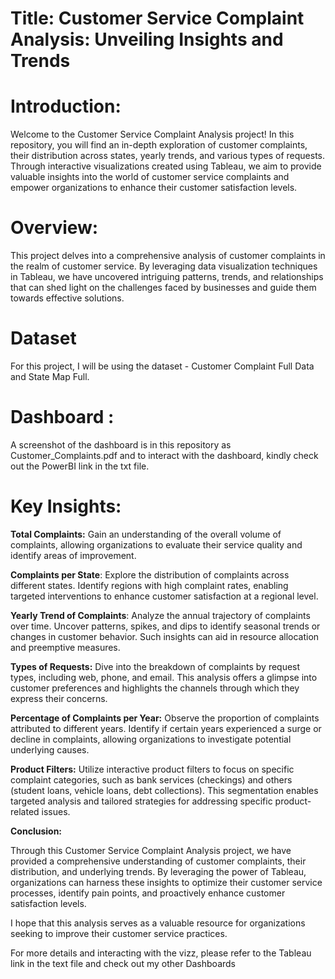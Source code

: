
# Title: Customer Service Complaint Analysis: Unveiling Insights and Trends



# Introduction:

Welcome to the Customer Service Complaint Analysis project! In this repository, you will find an in-depth exploration of customer complaints, their distribution across states, yearly trends, and various types of requests. Through interactive visualizations created using Tableau, we aim to provide valuable insights into the world of customer service complaints and empower organizations to enhance their customer satisfaction levels.

# Overview:

This project delves into a comprehensive analysis of customer complaints in the realm of customer service. By leveraging data visualization techniques in Tableau, we have uncovered intriguing patterns, trends, and relationships that can shed light on the challenges faced by businesses and guide them towards effective solutions.

# Dataset 

For this project, I will be using the dataset - Customer Complaint Full Data and State Map Full.

# Dashboard :

A screenshot of the dashboard is in this repository as Customer_Complaints.pdf and to interact with the dashboard, kindly check out the PowerBI link in the txt file.

# Key Insights:


**Total Complaints:** Gain an understanding of the overall volume of complaints, allowing organizations to evaluate their service quality and identify areas of improvement.

**Complaints per State**: Explore the distribution of complaints across different states. Identify regions with high complaint rates, enabling targeted interventions to enhance customer satisfaction at a regional level.

**Yearly Trend of Complaints**: Analyze the annual trajectory of complaints over time. Uncover patterns, spikes, and dips to identify seasonal trends or changes in customer behavior. Such insights can aid in resource allocation and preemptive measures.

**Types of Requests:** Dive into the breakdown of complaints by request types, including web, phone, and email. This analysis offers a glimpse into customer preferences and highlights the channels through which they express their concerns.

**Percentage of Complaints per Year:** Observe the proportion of complaints attributed to different years. Identify if certain years experienced a surge or decline in complaints, allowing organizations to investigate potential underlying causes.

**Product Filters:** Utilize interactive product filters to focus on specific complaint categories, such as bank services (checkings) and others (student loans, vehicle loans, debt collections). This segmentation enables targeted analysis and tailored strategies for addressing specific product-related issues.

**Conclusion:**

Through this Customer Service Complaint Analysis project, we have provided a comprehensive understanding of customer complaints, their distribution, and underlying trends. By leveraging the power of Tableau, organizations can harness these insights to optimize their customer service processes, identify pain points, and proactively enhance customer satisfaction levels.

I hope that this analysis serves as a valuable resource for organizations seeking to improve their customer service practices.

For more details and interacting with the vizz, please refer to the  Tableau link in the text file and check out my other Dashboards
